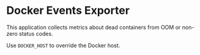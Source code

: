 Docker Events Exporter
======================

This application collects metrics about dead containers from OOM or non-zero status codes.

Use `DOCKER_HOST` to override the Docker host.
